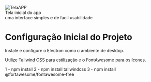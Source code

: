 ![TelaAPP](https://github.com/user-attachments/assets/5317eec8-9026-445d-af25-c4fc4c658083)
<br>
Tela inicial do app <br>
uma interface simples e de facil usabilidade
<h1>Configuração Inicial do Projeto</h1>
<p>Instale e configure o Electron como o ambiente de desktop.</p>
<p>Utilize Tailwind CSS para estilização e o FontAwesome para os ícones.</p>
1 - npm install 
2 - npm install tailwindcss
3 - npm install @fortawesome/fontawesome-free
